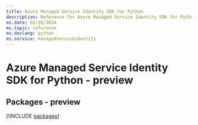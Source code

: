 ```yaml
---
title: Azure Managed Service Identity SDK for Python
description: Reference for Azure Managed Service Identity SDK for Python
ms.date: 02/28/2024
ms.topic: reference
ms.devlang: python
ms.service: managedserviceidentity
---
```

# Azure Managed Service Identity SDK for Python - preview
## Packages - preview
[!INCLUDE [packages](managed-service-identity-index.md)]